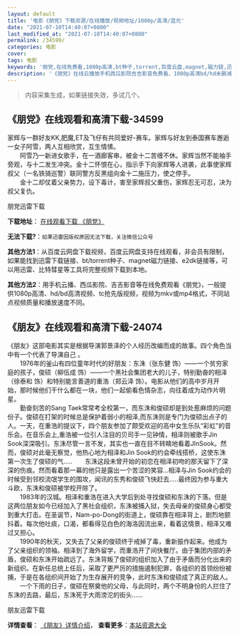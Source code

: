 ```yaml
---
layout: default
title: '电影《朋党》下载资源/在线播放/视频地址/1080p/高清/蓝光'
date: "2021-07-10T14:40:07+0800"
last_modified_at: "2021-07-10T14:40:07+0800"
permalink: /34599/
categories: 电影
cover:
tags: 电影
keywords: '朋党,在线免费看,1080p高清,bt种子,torrent,百度云盘,magnet,磁力链,迅雷下载资源'
description: '《朋党》在线云播放手机西瓜影院吉吉影音免费看，1080p高清bd/hd未删减完整版和tc抢先枪版，mkv/mp4格式，附带bt/torrent种子、magnet/磁力链、百度云盘、网盘资源迅雷下载链接'
---
```


>内容采集生成，如果链接失效，多试几个。


## 《朋党》在线观看和高清下载-34599

家辉与一群好友KK,肥魔,ET及飞仔有共同爱好-赛车。家辉与好友到泰国赛车邂逅一女子阿雪，两人互相欣赏，互生情愫。<br />　　阿雪乃一新进女歌手，在一酒廊客串，被金十二苦缠不休。家辉当然不能袖手旁观，与十二发生冲突。金十二怀恨在心，指示手下向家辉等人进袭，此事使家辉叔父（一名铁骑巡警）联同警方反黑组向金十二施压力，使之停手。<br />　　金十二却仗着父亲势力，设下毒计，害至家辉叔父重伤，家辉忍无可忍，决为叔父复仇。


朋党迅雷下载

**下载地址**： [在线观看下载 《朋党》](https://www.993dy.com//vod-detail-id-14377.html) 


**无法下载?**：`如果迅雷因版权原因无法下载，关注微信公众号 `

**其他方法1**：从百度云网盘下载视频，百度云网盘支持在线观看，非会员有限制，如果能找到迅雷下载链接、bt/torrent种子、magnet磁力链接、e2dk链接等，可以用迅雷、比特彗星等工具将完整视频下载到本地。

**其他方法2**：用手机云播、西瓜影院、吉吉影音等在线免费观看《朋党》，一般提供1080p高清、hd/bd高清视频、tc抢先版视频，视频为mkv或mp4格式，不同站点视频质量和播放速度不同。


## 《朋友》在线观看和高清下载-24074

《朋友》这部电影其实是根据导演郭景泽的个人经历改编而成的故事。四个角色当中有一个代表了导演自己 。<br />　　1976年的釜山有四位童年时代的好朋友：东洙（张东健 饰）——一个贫穷家庭的孩子，俊硕（柳伍成 饰）——一个黑社会集团老大的儿子，特别勤奋的相泽（徐泰和 饰）和特别能言善道的重浩（郑云泽 饰）。电影从他们的高中岁月开始，那时候他们干什么都在一块，他们一起偷看色情杂志，向往着成为动作片明星。<br />　　勤奋刻苦的Sang Taek常常考全校第一，而东洙和俊硕却是到处惹麻烦的问题份子。俊硕在打架的时候总是保护着弱小的相泽,而东洙则是专门为俊硕出点子的人。一天，在重浩的提议下，四个朋友参加了颇受欢迎的高中女生乐队“彩虹"的音乐会。在音乐会上,重浩被一位引人注目的贝司手一见钟情，相泽则被歌手Jin Sook深深吸引。东洙尽管一言不发，其实也一直在目不转睛地看着JInSook。然而，俊硕对此毫无察觉，他热心地为相泽和Jin Sook的约会牵线搭桥，这使东洙第一次生了俊硕的气.....　　东洙这段未曾开始的初恋在相泽初吻的那天留下了深深的伤痕。然而看着那一幕的他只是露出一个苦涩的笑容...相泽与Jin Sook约会的时候受到邻校流氓学生的围攻，闻讯的东秀和俊硕飞快赶去.....最终因为参与重大斗欧，东洙和俊硕被学校开除了。<br />　　1983年的汉城。相泽和重浩在进入大学后到处寻找俊硕和东洙的下落。但是这两位朋友如今已经加入了黑社会组织，东洙被捕入狱，失去母亲的俊硕身心都受到重大打击。在圣诞节，Nam-po-Dong的街道上，俊硕靠在相泽背上，剧烈地颤抖着。每次他吐痰，口渴，都看得见白色的海洛因流出来，看着这情景，相泽又难过又担心。<br />　　1990年的秋天，又失去了父亲的俊硕终于戒掉了毒，重新振作起来。他成为了父亲组织的领袖。相泽到了海外留学，而重浩开了间快餐厅。由于集团内部的矛盾，俊硕和东洙开始疏远了。东洙背叛了俊硕的组织加入了由于矛盾而分化出来的新组织。在新任总统上任后，采取了更严厉的措施遏制犯罪，各组织的首领纷纷被捕，于是在各组织间开始了为生存展开的竞争，此时东洙和俊硕成了真正的敌人。<br />　　一个下雨的日子，俊硕在祭奠他的父母，与此同时，两个不明身份的人拦住了东洙的去路，最后，东洙死于大雨滂沱的街头......


朋友迅雷下载

**详情查看**： [《朋友》详情介绍](/movie/24074/)， **查看更多**：[本站资源大全](/movie/t/all/)

